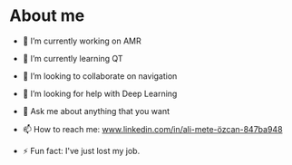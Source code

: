 # About me




- 🔭 I’m currently working on AMR
- 🌱 I’m currently learning QT
- 👯 I’m looking to collaborate on navigation
- 🤔 I’m looking for help with Deep Learning
- 💬 Ask me about anything that you want
- 📫 How to reach me: www.linkedin.com/in/ali-mete-özcan-847ba948

- ⚡ Fun fact: I've just lost my job.
